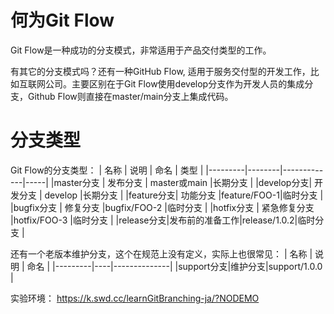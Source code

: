 # 何为Git Flow
Git Flow是一种成功的分支模式，非常适用于产品交付类型的工作。

有其它的分支模式吗？还有一种GitHub Flow, 适用于服务交付型的开发工作，比如互联网公司。主要区别在于Git Flow使用develop分支作为开发人员的集成分支，Github Flow则直接在master/main分支上集成代码。

# 分支类型
Git Flow的分支类型：
|   名称    |   说明   |     命名      | 类型  |
|---------|--------|-------------|-----|
|master分支 |  发布分支  | master或main |长期分支 |
|develop分支|  开发分支  |   develop   |长期分支 |
|feature分支|  功能分支  |feature/FOO-1|临时分支 |
|bugfix分支 |  修复分支  |bugfix/FOO-2 |临时分支 |
|hotfix分支 | 紧急修复分支 |hotfix/FOO-3 |临时分支 |
|release分支|发布前的准备工作|release/1.0.2|临时分支 |

还有一个老版本维护分支，这个在规范上没有定义，实际上也很常见：
|   名称    | 说明 |      命名      |
|---------|----|--------------|
|support分支|维护分支|support/1.0.0 |

实验环境：
https://k.swd.cc/learnGitBranching-ja/?NODEMO

